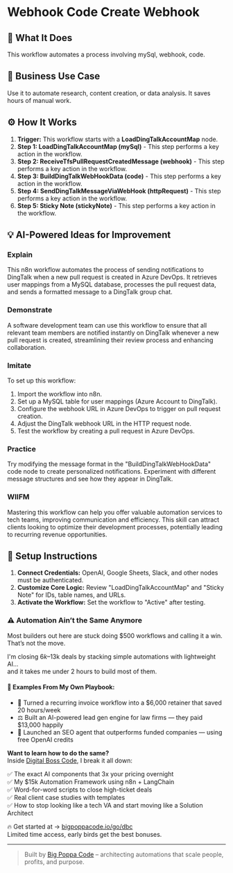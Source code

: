 # Webhook Code Create Webhook

## 🚀 What It Does
This workflow automates a process involving mySql, webhook, code.

## 💼 Business Use Case
Use it to automate research, content creation, or data analysis. It saves hours of manual work.

## ⚙️ How It Works
1.  **Trigger:** This workflow starts with a **LoadDingTalkAccountMap** node.
2. **Step 1: LoadDingTalkAccountMap (mySql)** - This step performs a key action in the workflow.
3. **Step 2: ReceiveTfsPullRequestCreatedMessage (webhook)** - This step performs a key action in the workflow.
4. **Step 3: BuildDingTalkWebHookData (code)** - This step performs a key action in the workflow.
5. **Step 4: SendDingTalkMessageViaWebHook (httpRequest)** - This step performs a key action in the workflow.
6. **Step 5: Sticky Note (stickyNote)** - This step performs a key action in the workflow.

## 💡 AI-Powered Ideas for Improvement
### Explain
This n8n workflow automates the process of sending notifications to DingTalk when a new pull request is created in Azure DevOps. It retrieves user mappings from a MySQL database, processes the pull request data, and sends a formatted message to a DingTalk group chat.

### Demonstrate
A software development team can use this workflow to ensure that all relevant team members are notified instantly on DingTalk whenever a new pull request is created, streamlining their review process and enhancing collaboration.

### Imitate
To set up this workflow:
1. Import the workflow into n8n.
2. Set up a MySQL table for user mappings (Azure Account to DingTalk).
3. Configure the webhook URL in Azure DevOps to trigger on pull request creation.
4. Adjust the DingTalk webhook URL in the HTTP request node.
5. Test the workflow by creating a pull request in Azure DevOps.

### Practice
Try modifying the message format in the "BuildDingTalkWebHookData" code node to create personalized notifications. Experiment with different message structures and see how they appear in DingTalk.

### WIIFM
Mastering this workflow can help you offer valuable automation services to tech teams, improving communication and efficiency. This skill can attract clients looking to optimize their development processes, potentially leading to recurring revenue opportunities.

## 🔧 Setup Instructions
1. **Connect Credentials:** OpenAI, Google Sheets, Slack, and other nodes must be authenticated.
2. **Customize Core Logic:** Review "LoadDingTalkAccountMap" and "Sticky Note" for IDs, table names, and URLs.
3. **Activate the Workflow:** Set the workflow to "Active" after testing.

### ⚠️ Automation Ain’t the Same Anymore

Most builders out here are stuck doing $500 workflows and calling it a win.  
That’s not the move.  

I'm closing $6k–$13k deals by stacking simple automations with lightweight AI...  
and it takes me under 2 hours to build most of them.

#### 🧠 Examples From My Own Playbook:
- 🔁 Turned a recurring invoice workflow into a $6,000 retainer that saved 20 hours/week  
- ⚖️ Built an AI-powered lead gen engine for law firms — they paid $13,000 happily  
- 🚀 Launched an SEO agent that outperforms funded companies — using free OpenAI credits  

**Want to learn how to do the same?**  
Inside [Digital Boss Code](https://bigpoppacode.io/go/dbc), I break it all down:

✅ The exact AI components that 3x your pricing overnight  
✅ My $15k Automation Framework using n8n + LangChain  
✅ Word-for-word scripts to close high-ticket deals  
✅ Real client case studies with templates  
✅ How to stop looking like a tech VA and start moving like a Solution Architect  

🔥 Get started at → [bigpoppacode.io/go/dbc](https://bigpoppacode.io/go/dbc)  
Limited time access, early birds get the best bonuses.

---
> Built by [Big Poppa Code](https://bigpoppacode.io) – architecting automations that scale people, profits, and purpose.
